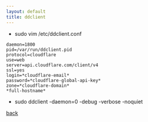 ```yaml
---
layout: default
title: ddclient 
---
```


*   sudo vim /etc/ddclient.conf

```
daemon=1800
pid=/var/run/ddclient.pid
protocol=cloudflare
use=web
server=api.cloudflare.com/client/v4
ssl=yes
login=*cloudflare-email*
password=*cloudflare-global-api-key*
zone=*cloudflare-domain*
*full-hostname*
```

*   sudo ddclient -daemon=0 -debug -verbose -noquiet

[back](../)
